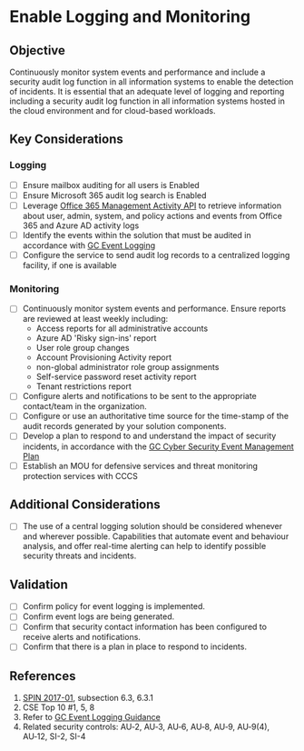 # Enable Logging and Monitoring

## Objective

Continuously monitor system events and performance and include a security audit log function in all information systems to enable the detection of incidents. It is essential that an adequate level of logging and reporting including a security audit log function in all information systems hosted in the cloud environment and for cloud-based workloads.

## Key Considerations

### Logging

* [ ] Ensure mailbox auditing for all users is Enabled
* [ ] Ensure Microsoft 365 audit log search is Enabled
* [ ] Leverage [Office 365 Management Activity API](https://docs.microsoft.com/en-us/office/office-365-management-api/office-365-management-activity-api-reference) to retrieve information about user, admin, system, and policy actions and events from Office 365 and Azure AD activity logs
* [ ] Identify the events within the solution that must be audited in accordance with [GC Event Logging](https://www.gcpedia.gc.ca/gcwiki/images/e/e3/GC_Event_Logging_Strategy.pdf)
* [ ] Configure the service to send audit log records to a centralized logging facility, if one is available

### Monitoring

* [ ] Continuously monitor system events and performance. Ensure reports are reviewed at least weekly including:
  * Access reports for all administrative accounts
  * Azure AD 'Risky sign-ins' report
  * User role group changes
  * Account Provisioning Activity report
  * non-global administrator role group assignments
  * Self-service password reset activity report
  * Tenant restrictions report
* [ ] Configure alerts and notifications to be sent to the appropriate contact/team in the organization.
* [ ] Configure or use an authoritative time source for the time-stamp of the audit records generated by your solution components.
* [ ] Develop a plan to respond to and understand the impact of security incidents, in accordance with the [GC Cyber Security Event Management Plan](https://www.canada.ca/en/treasury-board-secretariat/services/access-information-privacy/security-identity-management/government-canada-cyber-security-event-management-plan.html)
* [ ] Establish an MOU for defensive services and threat monitoring protection services with CCCS

## Additional Considerations

* [ ] The use of a central logging solution should be considered whenever and wherever possible. Capabilities that automate event and behaviour analysis, and offer real-time alerting can help to identify possible security threats and incidents.

## Validation

* [ ] Confirm policy for event logging is implemented.
* [ ] Confirm event logs are being generated.
* [ ] Confirm that security contact information has been configured to receive alerts and notifications.
* [ ] Confirm that there is a plan in place to respond to incidents.

## References

1. [SPIN 2017-01](https://www.canada.ca/en/treasury-board-secretariat/services/access-information-privacy/security-identity-management/direction-secure-use-commercial-cloud-services-spin.html), subsection 6.3, 6.3.1
2. CSE Top 10 #1, 5, 8
3. Refer to [GC Event Logging Guidance](https://www.gcpedia.gc.ca/gcwiki/images/e/e3/GC_Event_Logging_Strategy.pdf)
4. Related security controls: AU‑2, AU‑3, AU‑6, AU‑8, AU‑9, AU‑9(4), AU‑12, SI-2, SI-4
